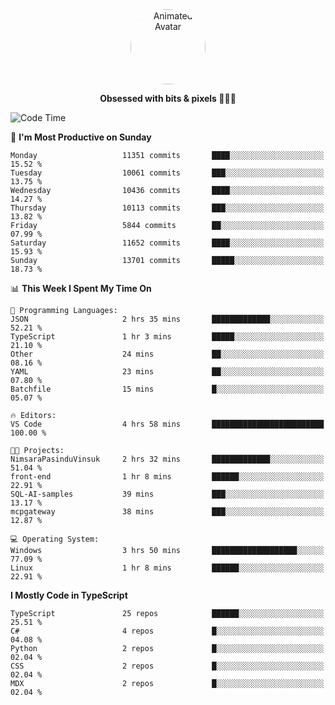 
<div align="center">
  <img 
    src="https://i.postimg.cc/W1R4TF4j/d6kpuve-c97567cf-518b-4b86-a271-5c89d88d22f7.gif" 
    width="120" 
    height="120" 
    alt="Animated Avatar" 
    style="border-radius: 50%;" 
  />
  
  <strong>Obsessed with bits & pixels 🧑‍💻🎨</strong>
</div>


<!--
### 🛠️ Main Tech Stack

<div align="center">
  <img src="https://cdn.jsdelivr.net/gh/devicons/devicon/icons/javascript/javascript-original.svg" height="25" alt="JavaScript" />
  <img src="https://cdn.jsdelivr.net/gh/devicons/devicon/icons/react/react-original.svg" height="25" alt="React" />
  <img src="https://cdn.jsdelivr.net/gh/devicons/devicon/icons/cplusplus/cplusplus-original.svg" height="25" alt="C++" />
  <img src="https://cdn.jsdelivr.net/gh/devicons/devicon/icons/rust/rust-original.svg" height="25" alt="Rust" />
  <img src="https://cdn.jsdelivr.net/gh/devicons/devicon/icons/java/java-original.svg" height="25" alt="Java" />
  <img src="https://skillicons.dev/icons?i=mysql" height="25" alt="MySQL" />
  <img src="https://skillicons.dev/icons?i=pr" height="25" alt="Premiere Pro" />
</div> -->

<!--START_SECTION:waka-->
![Code Time](http://img.shields.io/badge/Code%20Time-2%2C649%20hrs%2021%20mins-blue)

📅 **I'm Most Productive on Sunday** 

```text
Monday                   11351 commits       ████░░░░░░░░░░░░░░░░░░░░░   15.52 % 
Tuesday                  10061 commits       ███░░░░░░░░░░░░░░░░░░░░░░   13.75 % 
Wednesday                10436 commits       ████░░░░░░░░░░░░░░░░░░░░░   14.27 % 
Thursday                 10113 commits       ███░░░░░░░░░░░░░░░░░░░░░░   13.82 % 
Friday                   5844 commits        ██░░░░░░░░░░░░░░░░░░░░░░░   07.99 % 
Saturday                 11652 commits       ████░░░░░░░░░░░░░░░░░░░░░   15.93 % 
Sunday                   13701 commits       █████░░░░░░░░░░░░░░░░░░░░   18.73 % 
```


📊 **This Week I Spent My Time On** 

```text
💬 Programming Languages: 
JSON                     2 hrs 35 mins       █████████████░░░░░░░░░░░░   52.21 % 
TypeScript               1 hr 3 mins         █████░░░░░░░░░░░░░░░░░░░░   21.10 % 
Other                    24 mins             ██░░░░░░░░░░░░░░░░░░░░░░░   08.16 % 
YAML                     23 mins             ██░░░░░░░░░░░░░░░░░░░░░░░   07.80 % 
Batchfile                15 mins             █░░░░░░░░░░░░░░░░░░░░░░░░   05.07 % 

🔥 Editors: 
VS Code                  4 hrs 58 mins       █████████████████████████   100.00 % 

🐱‍💻 Projects: 
NimsaraPasinduVinsuk     2 hrs 32 mins       █████████████░░░░░░░░░░░░   51.04 % 
front-end                1 hr 8 mins         ██████░░░░░░░░░░░░░░░░░░░   22.91 % 
SQL-AI-samples           39 mins             ███░░░░░░░░░░░░░░░░░░░░░░   13.17 % 
mcpgateway               38 mins             ███░░░░░░░░░░░░░░░░░░░░░░   12.87 % 

💻 Operating System: 
Windows                  3 hrs 50 mins       ███████████████████░░░░░░   77.09 % 
Linux                    1 hr 8 mins         ██████░░░░░░░░░░░░░░░░░░░   22.91 % 
```

**I Mostly Code in TypeScript** 

```text
TypeScript               25 repos            ██████░░░░░░░░░░░░░░░░░░░   25.51 % 
C#                       4 repos             █░░░░░░░░░░░░░░░░░░░░░░░░   04.08 % 
Python                   2 repos             █░░░░░░░░░░░░░░░░░░░░░░░░   02.04 % 
CSS                      2 repos             █░░░░░░░░░░░░░░░░░░░░░░░░   02.04 % 
MDX                      2 repos             █░░░░░░░░░░░░░░░░░░░░░░░░   02.04 % 
```




<!--END_SECTION:waka-->

